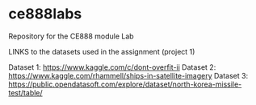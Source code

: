 # ce888labs
Repository for the CE888 module Lab

LINKS to the datasets used in the assignment (project 1)

Dataset 1: https://www.kaggle.com/c/dont-overfit-ii
Dataset 2: https://www.kaggle.com/rhammell/ships-in-satellite-imagery
Dataset 3: https://public.opendatasoft.com/explore/dataset/north-korea-missile-test/table/
